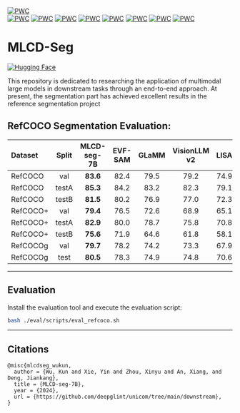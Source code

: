 [![PWC](https://img.shields.io/endpoint.svg?url=https://paperswithcode.com/badge/multi-label-cluster-discrimination-for-visual/referring-expression-segmentation-on-refcocog)](https://paperswithcode.com/sota/referring-expression-segmentation-on-refcocog?p=multi-label-cluster-discrimination-for-visual)  
[![PWC](https://img.shields.io/endpoint.svg?url=https://paperswithcode.com/badge/multi-label-cluster-discrimination-for-visual/referring-expression-segmentation-on-refcoco-5)](https://paperswithcode.com/sota/referring-expression-segmentation-on-refcoco-5?p=multi-label-cluster-discrimination-for-visual)
[![PWC](https://img.shields.io/endpoint.svg?url=https://paperswithcode.com/badge/multi-label-cluster-discrimination-for-visual/referring-expression-segmentation-on-refcoco-3)](https://paperswithcode.com/sota/referring-expression-segmentation-on-refcoco-3?p=multi-label-cluster-discrimination-for-visual)
[![PWC](https://img.shields.io/endpoint.svg?url=https://paperswithcode.com/badge/multi-label-cluster-discrimination-for-visual/referring-expression-segmentation-on-refcocog-1)](https://paperswithcode.com/sota/referring-expression-segmentation-on-refcocog-1?p=multi-label-cluster-discrimination-for-visual)
[![PWC](https://img.shields.io/endpoint.svg?url=https://paperswithcode.com/badge/multi-label-cluster-discrimination-for-visual/referring-expression-segmentation-on-refcoco-8)](https://paperswithcode.com/sota/referring-expression-segmentation-on-refcoco-8?p=multi-label-cluster-discrimination-for-visual)
[![PWC](https://img.shields.io/endpoint.svg?url=https://paperswithcode.com/badge/multi-label-cluster-discrimination-for-visual/referring-expression-segmentation-on-refcoco-4)](https://paperswithcode.com/sota/referring-expression-segmentation-on-refcoco-4?p=multi-label-cluster-discrimination-for-visual)
[![PWC](https://img.shields.io/endpoint.svg?url=https://paperswithcode.com/badge/multi-label-cluster-discrimination-for-visual/referring-expression-segmentation-on-refcoco-9)](https://paperswithcode.com/sota/referring-expression-segmentation-on-refcoco-9?p=multi-label-cluster-discrimination-for-visual)
[![PWC](https://img.shields.io/endpoint.svg?url=https://paperswithcode.com/badge/multi-label-cluster-discrimination-for-visual/referring-expression-segmentation-on-refcoco)](https://paperswithcode.com/sota/referring-expression-segmentation-on-refcoco?p=multi-label-cluster-discrimination-for-visual)
[![PWC](https://img.shields.io/endpoint.svg?url=https://paperswithcode.com/badge/multi-label-cluster-discrimination-for-visual/referring-expression-segmentation-on-refcoco)](https://paperswithcode.com/sota/referring-expression-segmentation-on-refcoco?p=multi-label-cluster-discrimination-for-visual) 


# MLCD-Seg
[![Hugging Face](https://img.shields.io/badge/Hugging%20Face-MLCD_SEG_Model-yellow)](https://huggingface.co/DeepGlint-AI/MLCD-Seg-7B)

This repository is dedicated to researching the application of multimodal large models in downstream tasks through an end-to-end approach. At present, the segmentation part has achieved excellent results in the reference segmentation project


## RefCOCO Segmentation Evaluation: 

| Dataset     | Split   | MLCD-seg-7B | EVF-SAM | GLaMM | VisionLLM v2| LISA |
| :--         | :-:     | :-:  | :-:  | :-:  | :-:  | :-:  |
| RefCOCO     | val     | **83.6** | 82.4 | 79.5 | 79.2 | 74.9 |
| RefCOCO     | testA   | **85.3** | 84.2 | 83.2 | 82.3 | 79.1 |
| RefCOCO     | testB   | **81.5** | 80.2 | 76.9 | 77.0 | 72.3 |
| RefCOCO+    | val     | **79.4** | 76.5 | 72.6 | 68.9 | 65.1 |
| RefCOCO+    | testA   | **82.9** | 80.0 | 78.7 | 75.8 | 70.8 |
| RefCOCO+    | testB   | **75.6** | 71.9 | 64.6 | 61.8 | 58.1 |
| RefCOCOg    | val     | **79.7** | 78.2 | 74.2 | 73.3 | 67.9 |
| RefCOCOg    | test    | **80.5** | 78.3 | 74.9 | 74.8 | 70.6 |

---
## Evaluation  
Install the evaluation tool and execute the evaluation script:
```bash
bash ./eval/scripts/eval_refcoco.sh
```
---

## Citations
```
@misc{mlcdseg_wukun,
  author = {Wu, Kun and Xie, Yin and Zhou, Xinyu and An, Xiang, and Deng, Jiankang},
  title = {MLCD-seg-7B},
  year = {2024},
  url = {https://github.com/deepglint/unicom/tree/main/downstream},
}
```
